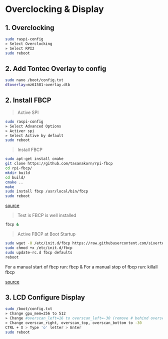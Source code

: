 # Overclocking & Display

## 1. Overclocking

```bash
sudo raspi-config
» Select Overclocking
» Select RPI2
sudo reboot
```

## 2. Add Tontec Overlay to config

```bash
sudo nano /boot/config.txt
dtoverlay=mz61581-overlay.dtb
```

## 2. Install FBCP

> Active SPI

```bash
sudo raspi-config
» Select Advanced Options
» Activer spi
» Select Active by default
sudo reboot
```

> Install FBCP

```bash
sudo apt-get install cmake
git clone https://github.com/tasanakorn/rpi-fbcp
cd rpi-fbcp/
mkdir build
cd build/
cmake ..
make
sudo install fbcp /usr/local/bin/fbcp
sudo reboot
```

[source](https://github.com/notro/fbtft/wiki/Framebuffer-use#framebuffer-mirroring)

> Test is FBCP is well installed

```bash
fbcp &
```

> Active FBCP at Boot Startup

```bash
sudo wget -O /etc/init.d/fbcp https://raw.githubusercontent.com/sixertoy/retrobox/master/files/fbcp
sudo chmod +x /etc/init.d/fbcp
sudo update-rc.d fbcp defaults
reboot
```

For a manual start of fbcp run: fbcp &
For a manual stop of fbcp run: killall fbcp

[source](https://github.com/watterott/RPi-Display/blob/master/docu/FAQ.md)

## 3. LCD Configure Display

```bash
sudo /boot/config.txt
» Change gpu_mem=256 to 512
» Change #overscan_left=16 to overscan_left=-30 (remove # behind overscan)
» Change overscan_right, overscan_top, overscan_bottom to -30
CTRL + X > Type 'o' letter > Enter
sudo reboot
```
